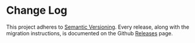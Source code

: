 # Change Log

This project adheres to [Semantic Versioning](http://semver.org/).
Every release, along with the migration instructions, is documented on the Github [Releases](https://github.com/prescottprue/redux-firebasev3/releases) page.

